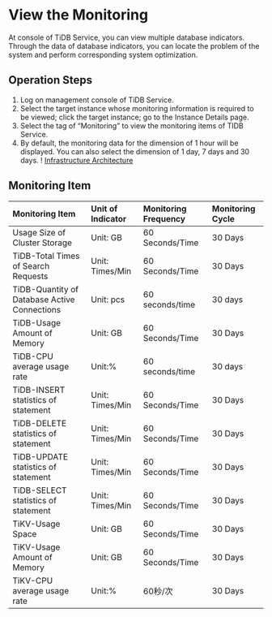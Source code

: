 # View the Monitoring
At console of TiDB Service, you can view multiple database indicators. Through the data of database indicators, you can locate the problem of the system and perform corresponding system optimization.

## Operation Steps
1. Log on management console of TiDB Service.
2. Select the target instance whose monitoring information is required to be viewed; click the target instance; go to the Instance Details page.
3. Select the tag of “Monitoring” to view the monitoring items of TIDB Service.
4. By default, the monitoring data for the dimension of 1 hour will be displayed. You can also select the dimension of 1 day, 7 days and 30 days.
! [Infrastructure Architecture](../../../../image/TiDB/Monitor-1.png)

## Monitoring Item
|	Monitoring Item	|	Unit of Indicator	|	Monitoring Frequency	|	Monitoring Cycle	|
|:-|:-|:-|:-|
|	Usage Size of Cluster Storage	|	Unit: GB	|	60 Seconds/Time	|	30 Days	|
|	TiDB-Total Times of Search Requests	|	Unit: Times/Min	|	60 Seconds/Time	|	30 Days	|
|	TiDB-Quantity of Database Active Connections	|	Unit: pcs	|	60 seconds/time	|	30 days	|
|	TiDB-Usage Amount of Memory	|	Unit: GB	|	60 Seconds/Time	|	30 Days	|
|	TiDB-CPU average usage rate	|	Unit:%	|	60 seconds/time	|	30 days	|
|	TiDB-INSERT statistics of statement	|	Unit: Times/Min	|	60 Seconds/Time	|	30 Days	|
|	TiDB-DELETE statistics of statement	|	Unit: Times/Min	|	60 Seconds/Time	|	30 Days	|
|	TiDB-UPDATE statistics of statement	|	Unit: Times/Min	|	60 Seconds/Time	|	30 Days	|
|	TiDB-SELECT statistics of statement	|	Unit: Times/Min	|	60 Seconds/Time	|	30 Days	|
|	TiKV-Usage Space	|	Unit: GB	|	60 Seconds/Time	|	30 Days	|
|	TiKV-Usage Amount of Memory	|	Unit: GB	|	60 Seconds/Time	|	30 Days	|
|	TiKV-CPU average usage rate	|	Unit:%	|	60秒/次	|	30 Days	|
